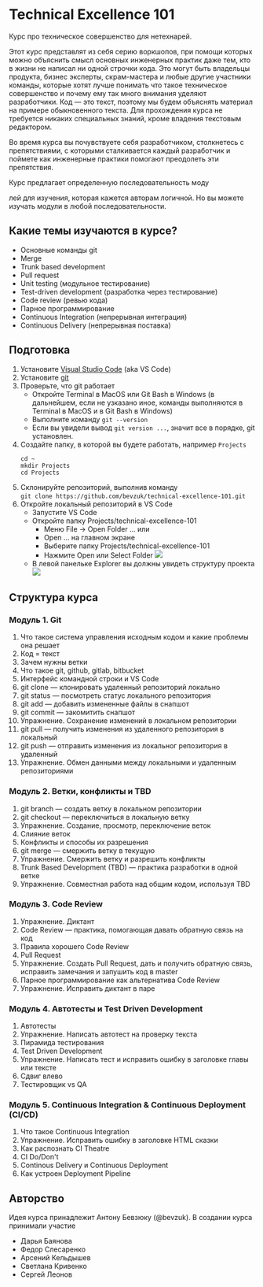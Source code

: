 # Technical Excellence 101
Курс про техническое совершенство для нетехнарей.

Этот курс представлят из себя серию воркшопов, при помощи которых можно объяснить смысл основных инженерных практик даже тем, кто в жизни не написал ни одной строчки кода. Это могут быть владельцы продукта, бизнес эксперты, скрам-мастера и любые другие участники команды, которые хотят лучше понимать что такое техническое совершенство и почему ему так много внимания уделяют разработчики. Код — это текст, поэтому мы будем объяснять материал на примере обыкновенного текста. Для прохождения курса не требуется никаких специальных знаний, кроме владения текстовым редактором.

Во время курса вы почувствуете себя разработчиком, столкнетесь с препятствиями, с которыми сталкивается каждый разработчик и поймете как инженерные практики помогают преодолеть эти препятствия.

Курс предлагает определенную последовательность моду



лей для изучения, которая кажется авторам логичной. Но вы можете изучать модули в любой последовательности.

## Какие темы изучаются в курсе?
* Основные команды git
* Merge
* Trunk based development
* Pull request
* Unit testing (модульное тестирование)
* Test-driven development (разработка через тестирование)
* Code review (ревью кода)
* Парное программирование
* Continuous Integration (непрерывная интеграция)
* Continuous Delivery (непрерывная поставка)

## Подготовка
1. Установите [Visual Studio Code](https://code.visualstudio.com/download) (aka VS Code)
2. Установите [git](https://git-scm.com/downloads)
3. Проверьте, что git работает
    * Откройте Terminal в MacOS или Git Bash в Windows (в дальнейшем, если не узказано иное, команды выполняются в Terminal в MacOS и в Git Bash в Windows)
    * Выполните команду `git --version`
    * Если вы увидели вывод `git version ...`, значит все в порядке, git установлен.
4. Создайте папку, в которой вы будете работать, например `Projects`  
      ```
      cd ~
      mkdir Projects
      cd Projects
      ```  
5. Склонируйте репозиторий, выполнив команду   
`git clone https://github.com/bevzuk/technical-excellence-101.git`
6. Откройте локальный репозиторий в VS Code
    * Запустите VS Code
    * Откройте папку Projects/technical-excellence-101
      * Меню File -> Open Folder ... или 
      * Open ... на главном экране
      * Выберите папку Projects/technical-excellence-101
      * Нажмите Open или Select Folder
        ![](images/Open%20folder.png)
    * В левой панельке Explorer вы должны увидеть структуру проекта
      ![](images/Project%20structure.png)


## Структура курса

### Модуль 1. Git
1. Что такое система управления исходным кодом и какие проблемы она решает
2. Код = текст
3. Зачем нужны ветки
4. Что такое git, github, gitlab, bitbucket
5. Интерфейс командной строки и VS Code
6. git clone — клонировать удаленный репозиторий локально
7. git status — посмотреть статус локального репозитория
8. git add — добавить измененные файлы в снапшот
9. git commit — закомитить снапшот
10. Упражнение. Сохранение изменений в локальном репозитории
11. git pull — получить изменения из удаленного репозитория в локальный
12. git push — отправить изменения из локальног репозитория в удаленный
13. Упражнение. Обмен данными между локальными и удаленным репозиториями

### Модуль 2. Ветки, конфликты и TBD
1. git branch — создать ветку в локальном репозитории
2. git checkout — переключиться в локальную ветку
3. Упражнение. Создание, просмотр, переключение веток
4. Слияние веток
5. Конфликты и способы их разрешения
6. git merge — смержить ветку в текущую
7. Упражнение. Смержить ветку и разрешить конфликты
8. Trunk Based Development (TBD) — практика разработки в одной ветке
9. Упражнение. Совместная работа над общим кодом, используя TBD

### Модуль 3. Code Review
1. Упражнение. Диктант
2. Code Review — практика, помогающая давать обратную связь на код
3. Правила хорошего Code Review
4. Pull Request
5. Упражнение. Создать Pull Request, дать и получить обратную связь, исправить замечания и запушить код в master
6. Парное программирование как альтернатива Code Review
7. Упражнение. Исправить диктант в паре

### Модуль 4. Автотесты и Test Driven Development
1. Автотесты
3. Упражнение. Написать автотест на проверку текста
2. Пирамида тестирования
4. Test Driven Development
5. Упражнение. Написать тест и исправить ошибку в заголовке главы или тексте
6. Сдвиг влево
7. Тестировщик vs QA

### Модуль 5. Continuous Integration & Continuous Deployment (CI/CD)
1. Что такое Continuous Integration
2. Упражнение. Исправить ошибку в заголовке HTML сказки
3. Как распознать CI Theatre
4. CI Do/Don't
5. Continous Delivery и Continuous Deployment
6. Как устроен Deployment Pipeline

## Авторство
Идея курса принадлежит Антону Бевзюку (@bevzuk). 
В создании курса принимали участие 
* Дарья Баянова
* Федор Слесаренко
* Арсений Кельдышев
* Светлана Кривенко
* Сергей Леонов
